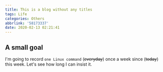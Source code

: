 ```yaml
---
title: This is a blog without any titles
tags: Life
categories: Others
abbrlink: '58173337'
date: 2020-02-13 02:21:41
---
```


## A small goal

I\'m going to record `one Linux command` (~~everyday~~) once a week since (~~today~~) this week.
Let\'s see how long I can insist it.
